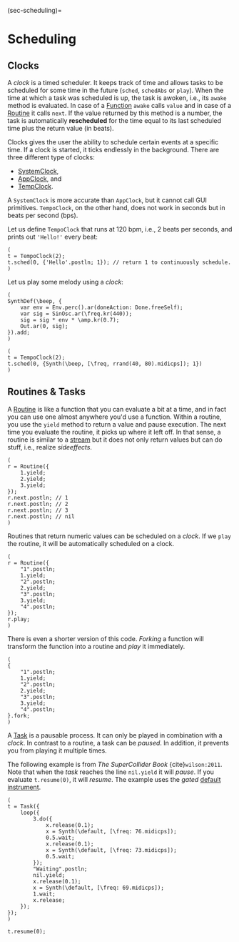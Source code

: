 (sec-scheduling)=
# Scheduling

## Clocks

A *clock* is a timed scheduler.
It keeps track of time and allows tasks to be scheduled for some time in the future (``sched``, ``schedAbs`` or ``play``).
When the time at which a task was scheduled is up, the task is awoken, i.e., its ``awake`` method is evaluated.
In case of a [Function](sec-functions) ``awake`` calls ``value`` and in case of a [Routine](https://doc.sccode.org/Classes/Routine.html) it calls ``next``.
If the value returned by this method is a number, the task is automatically **rescheduled** for the time equal to its last scheduled time plus the return value (in beats).

Clocks gives the user the ability to schedule certain events at a specific time.
If a clock is started, it ticks endlessly in the background.
There are three different type of clocks: 

+ [SystemClock](https://doc.sccode.org/Classes/SystemClock.html),
+ [AppClock](https://doc.sccode.org/Classes/AppClock.html), and
+ [TempClock](https://doc.sccode.org/Classes/TempoClock.html).

A ``SystemClock`` is more accurate than ``AppClock``, but it cannot call GUI primitives.
``TempoClock``, on the other hand, does not work in seconds but in beats per second (bps).

Let us define ``TempoClock`` that runs at 120 bpm, i.e., 2 beats per seconds, and prints out ``'Hello!'`` every beat:

```isc
(
t = TempoClock(2);
t.sched(0, {'Hello'.postln; 1}); // return 1 to continuously schedule.
)
```

Let us play some melody using a *clock*:

```isc
(
SynthDef(\beep, {
    var env = Env.perc().ar(doneAction: Done.freeSelf);
    var sig = SinOsc.ar(\freq.kr(440));
    sig = sig * env * \amp.kr(0.7);
    Out.ar(0, sig);
}).add;
)

(
t = TempoClock(2);
t.sched(0, {Synth(\beep, [\freq, rrand(40, 80).midicps]); 1})
)
```

## Routines & Tasks

A [Routine](https://doc.sccode.org/Classes/Routine.html) is like a function that you can evaluate a bit at a time, and in fact you can use one almost anywhere you'd use a function.
Within a routine, you use the ``yield`` method to return a value and pause execution.
The next time you evaluate the routine, it picks up where it left off.
In that sense, a routine is similar to a [stream](sec-stream) but it does not only return values but can do stuff, i.e., realize *sideeffects*.

```isc
(
r = Routine({
    1.yield;
    2.yield;
    3.yield;
});
r.next.postln; // 1
r.next.postln; // 2
r.next.postln; // 3
r.next.postln; // nil
)
```

Routines that return numeric values can be scheduled on a *clock*.
If we ``play`` the routine, it will be automatically scheduled on a clock.

```isc
(
r = Routine({
    "1".postln;
    1.yield;
    "2".postln;
    2.yield;
    "3".postln;
    3.yield;
    "4".postln;
});
r.play;
)
```

There is even a shorter version of this code.
*Forking* a function will transform the function into a routine and *play* it immediately.

```isc
(
{
    "1".postln;
    1.yield;
    "2".postln;
    2.yield;
    "3".postln;
    3.yield;
    "4".postln;
}.fork;
)
```

A [Task](https://doc.sccode.org/Classes/Task.html) is a pausable process.
It can only be played in combination with a *clock*.
In contrast to a routine, a task can be *paused*.
In addition, it prevents you from playing it multiple times.

The following example is from *The SuperCollider Book* {cite}`wilson:2011`.
Note that when the *task* reaches the line ``nil.yield`` it will *pause*.
If you evaluate ``t.resume(0)``, it will *resume*.
The example uses the *gated* [default instrument](sec-default-instrument).

```isc
(
t = Task({
    loop({
        3.do({
            x.release(0.1);
            x = Synth(\default, [\freq: 76.midicps]);
            0.5.wait;
            x.release(0.1);
            x = Synth(\default, [\freq: 73.midicps]);
            0.5.wait;
        });
        "Waiting".postln;
        nil.yield;
        x.release(0.1);
        x = Synth(\default, [\freq: 69.midicps]);
        1.wait;
        x.release;
    });
});
)

t.resume(0);
```